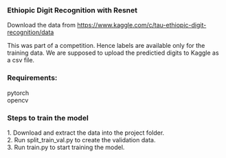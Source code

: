 <h3> Ethiopic Digit Recognition with Resnet </h3>

Download the data from https://www.kaggle.com/c/tau-ethiopic-digit-recognition/data <br>

This was part of a competition. Hence labels are available only for the training data. We are supposed to upload the predictied digits to Kaggle as a csv file.

<h3> Requirements: </h3> 
pytorch <br>
opencv <br>

<h3> Steps to train the model </h3>
1. Download and extract the data into the project folder. <br>
2. Run split_train_val.py to create the validation data. <br>
3. Run train.py to start training the model.



